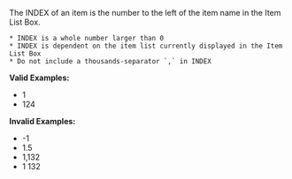 <!-- markdownlint-disable-file first-line-h1 -->
The INDEX of an item is the number to the left of the item name in the Item List Box.

```info
* INDEX is a whole number larger than 0
* INDEX is dependent on the item list currently displayed in the Item List Box
* Do not include a thousands-separator `,` in INDEX
```

**Valid Examples:**

* 1
* 124

**Invalid Examples:**

* -1
* 1.5
* 1,132
* 1 132
